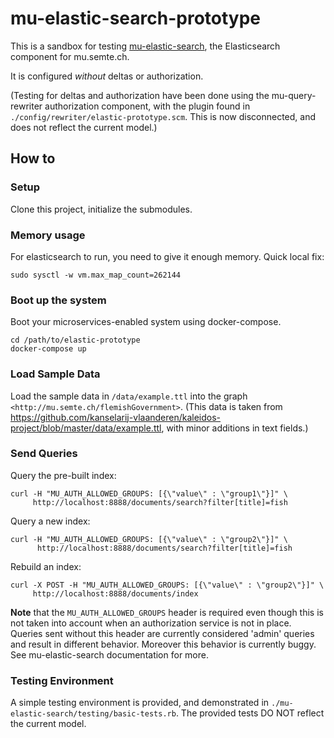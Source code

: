 # mu-elastic-search-prototype


This is a sandbox for testing [mu-elastic-search](https://github.com/nathanielrb/mu-elastic-search), the Elasticsearch component for mu.semte.ch. 

It is configured *without* deltas or authorization. 

(Testing for deltas and authorization have been done using the mu-query-rewriter authorization component, with the plugin found in `./config/rewriter/elastic-prototype.scm`. This is now disconnected, and does not reflect the current model.)

## How to

### Setup

Clone this project, initialize the submodules.

### Memory usage

For elasticsearch to run, you need to give it enough memory. Quick local fix:

    sudo sysctl -w vm.max_map_count=262144

### Boot up the system

Boot your microservices-enabled system using docker-compose.

    cd /path/to/elastic-prototype
    docker-compose up

### Load Sample Data

Load the sample data in `/data/example.ttl` into the graph `<http://mu.semte.ch/flemishGovernment>`. (This data is taken from <https://github.com/kanselarij-vlaanderen/kaleidos-project/blob/master/data/example.ttl>, with minor additions in text fields.)

### Send Queries

Query the pre-built index:

```
curl -H "MU_AUTH_ALLOWED_GROUPS: [{\"value\" : \"group1\"}]" \
     http://localhost:8888/documents/search?filter[title]=fish
```

Query a new index:

```
curl -H "MU_AUTH_ALLOWED_GROUPS: [{\"value\" : \"group2\"}]" \
      http://localhost:8888/documents/search?filter[title]=fish
```

Rebuild an index:

```
curl -X POST -H "MU_AUTH_ALLOWED_GROUPS: [{\"value\" : \"group2\"}]" \
     http://localhost:8888/documents/index
```
**Note** that the `MU_AUTH_ALLOWED_GROUPS` header is required even though this is not taken into account when an authorization service is not in place. Queries sent without this header are currently considered 'admin' queries and result in different behavior. Moreover this behavior is currently buggy. See mu-elastic-search documentation for more.

### Testing Environment

A simple testing environment is provided, and demonstrated in `./mu-elastic-search/testing/basic-tests.rb`. The provided tests DO NOT reflect the current model.


